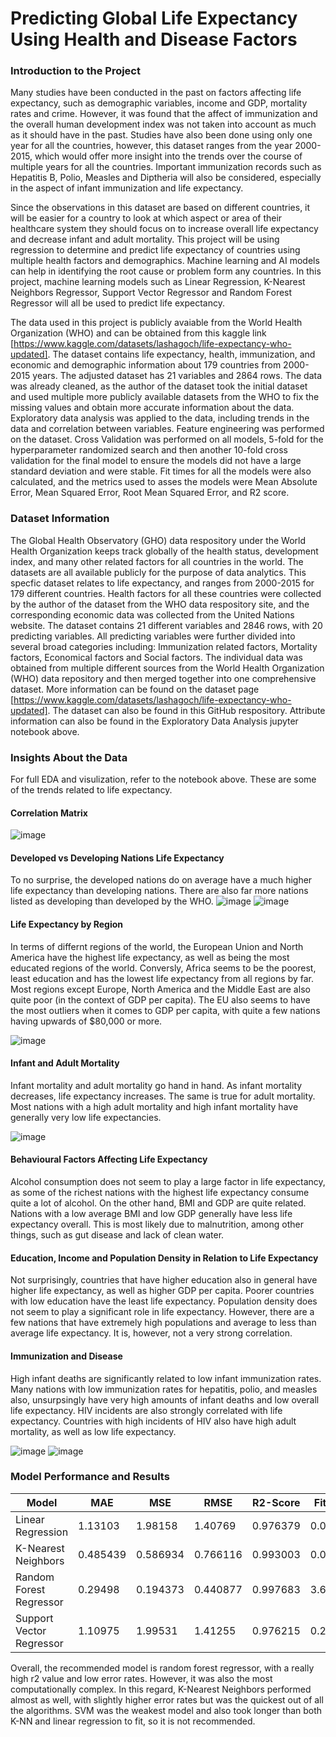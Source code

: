 # Predicting Global Life Expectancy Using Health and Disease Factors

### Introduction to the Project
Many studies have been conducted in the past on factors affecting life expectancy, such as demographic variables, income and GDP, mortality rates and crime. However, it was found that the affect of immunization and the overall human development index was not taken into account as much as it should have in the past. Studies have also been done using only one year for all the countries, however, this dataset ranges from the year 2000-2015, which would offer more insight into the trends over the course of multiple years for all the countries. Important immunization records such as Hepatitis B, Polio, Measles and Diptheria will also be considered, especially in the aspect of infant immunization and life expectancy. 

Since the observations in this dataset are based on different countries, it will be easier for a country to look at which aspect or area of their healthcare system they should focus on to increase overall life expectancy and decrease infant and adult mortality. This project will be using regression to determine and predict life expectancy of countries using multiple health factors and demographics. Machine learning and AI models can help in identifying the root cause or problem form any countries. In this project, machine learning models such as Linear Regression, K-Nearest Neighbors Regressor, Support Vector Regressor and Random Forest Regressor will all be used to predict life expectancy. 

The data used in this project is publicly avaiable from the World Health Organization (WHO) and can be obtained from this kaggle link [https://www.kaggle.com/datasets/lashagoch/life-expectancy-who-updated]. The dataset contains life expectancy, health, immunization, and economic and demographic information about 179 countries from 2000-2015 years. The adjusted dataset has 21 variables and 2864 rows. The data was already cleaned, as the author of the dataset took the initial dataset and used multiple more publicly available datasets from the WHO to fix the missing values and obtain more accurate information about the data. Exploratory data analysis was applied to the data, including trends in the data and correlation between variables. Feature engineering was performed on the dataset. Cross Validation was performed on all models, 5-fold for the hyperparameter randomized search and then another 10-fold cross validation for the final model to ensure the models did not have a large standard deviation and were stable. Fit times for all the models were also calculated, and the metrics used to asses the models were Mean Absolute Error, Mean Squared Error, Root Mean Squared Error, and R2 score. 

### Dataset Information
The Global Health Observatory (GHO) data respository under the World Health Organization keeps track globally of the health status, development index, and many other related factors for all countries in the world. The datasets are all available publicly for the purpose of data analytics. This specfic dataset relates to life expectancy, and ranges from 2000-2015 for 179 different countries. Health factors for all these countries were collected by the author of the dataset from the WHO data respository site, and the corresponding economic data was collected from the United Nations website. The dataset contains 21 different variables and 2846 rows, with 20 predicting variables. All predicting variables were further divided into several broad categories including: ​Immunization related factors, Mortality factors, Economical factors and Social factors. The individual data was obtained from multiple different sources from the World Health Organization (WHO) data repository and then merged together into one comprehensive dataset. More information can be found on the dataset page [https://www.kaggle.com/datasets/lashagoch/life-expectancy-who-updated]. The dataset can also be found in this GitHub respository. Attribute information can also be found in the Exploratory Data Analysis jupyter notebook above. 

### Insights About the Data
For full EDA and visulization, refer to the notebook above. These are some of the trends related to life expectancy.

#### Correlation Matrix 

![image](https://github.com/hasham-zahid/Predicting-Global-Life-Expectancy-Using-Health-and-Disease-Factors/assets/148837970/4b34ba61-d87d-42c7-ac8f-aeef3d36185a)

#### Developed vs Developing Nations Life Expectancy

To no surprise, the developed nations do on average have a much higher life expectancy than developing nations. There are also far more nations listed as developing than developed by the WHO.
![image](https://github.com/hasham-zahid/Predicting-Global-Life-Expectancy-Using-Health-and-Disease-Factors/assets/148837970/a8319d06-262a-42c5-a9b7-d2176ecde775)
![image](https://github.com/hasham-zahid/Predicting-Global-Life-Expectancy-Using-Health-and-Disease-Factors/assets/148837970/c11de1e8-ab3b-4940-9228-ff8796023962)

#### Life Expectancy by Region 

In terms of differnt regions of the world, the European Union and North America have the highest life expectancy, as well as being the most educated regions of the world. Conversly, Africa seems to be the poorest, least education and has the lowest life expectancy from all regions by far. Most regions except Europe, North America and the Middle East are also quite poor (in the context of GDP per capita). The EU also seems to have the most outliers when it comes to GDP per capita, with quite a few nations having upwards of $80,000 or more.

![image](https://github.com/hasham-zahid/Predicting-Global-Life-Expectancy-Using-Health-and-Disease-Factors/assets/148837970/9ca0acb8-b446-4d40-8612-83d788d92441)


#### Infant and Adult Mortality 

Infant mortality and adult mortality go hand in hand. As infant mortality decreases, life expectancy increases. The same is true for adult mortality. Most nations with a high adult mortality and high infant mortality have generally very low life expectancies. 

![image](https://github.com/hasham-zahid/Predicting-Global-Life-Expectancy-Using-Health-and-Disease-Factors/assets/148837970/b1432d1f-9567-4925-ab24-79774909560c)


#### Behavioural Factors Affecting Life Expectancy 

Alcohol consumption does not seem to play a large factor in life expectancy, as some of the richest nations with the highest life expectancy consume quite a lot of alcohol. On the other hand, BMI and GDP are quite related. Nations with a low average BMI and low GDP generally have less life expectancy overall. This is most likely due to malnutrition, among other things, such as gut disease and lack of clean water. 

#### Education, Income and Population Density in Relation to Life Expectancy

Not surprisingly, countries that have higher education also in general have higher life expectancy, as well as higher GDP per capita. Poorer countries with low education have the least life expectancy. Population density does not seem to play a significant role in life expectancy. However, there are a few nations that have extremely high populations and average to less than average life expectancy. It is, however, not a very strong correlation. 

#### Immunization and Disease 

High infant deaths are significantly related to low infant immunization rates. Many nations with low immunization rates for hepatitis, polio, and measles also, unsurpsingly have very high amounts of infant deaths and low overall life expectancy. HIV incidents are also strongly correlated with life expectancy. Countries with high incidents of HIV also have high adult mortality, as well as low life expectancy. 

![image](https://github.com/hasham-zahid/Predicting-Global-Life-Expectancy-Using-Health-and-Disease-Factors/assets/148837970/b12779e6-6910-4221-a64b-4d54bdf68ade)
![image](https://github.com/hasham-zahid/Predicting-Global-Life-Expectancy-Using-Health-and-Disease-Factors/assets/148837970/f8ae059f-1b2b-47a2-ad59-4d9556f19670)


### Model Performance and Results 
| Model | MAE | MSE | RMSE | R2-Score | Fit Time |
| ----- | -------- | --------- | ------ | -------- | -------- |
| Linear Regression | 1.13103 | 1.98158 |  1.40769 |  0.976379 | 0.00311s |
| K-Nearest Neighbors | 0.485439 | 0.586934 | 0.766116 | 0.993003 | 0.00308s |
| Random Forest Regressor | 0.29498 | 0.194373 | 0.440877 | 0.997683 | 3.60819s |
| Support Vector Regressor | 1.10975 | 1.99531 | 1.41255 | 0.976215 | 0.28429 |

Overall, the recommended model is random forest regressor, with a really high r2 value and low error rates. However, it was also the most computationally complex. In this regard, K-Nearest Neighbors performed almost as well, with slightly higher error rates but was the quickest out of all the algorithms. SVM was the weakest model and also took longer than both K-NN and linear regression to fit, so it is not recommended. 
